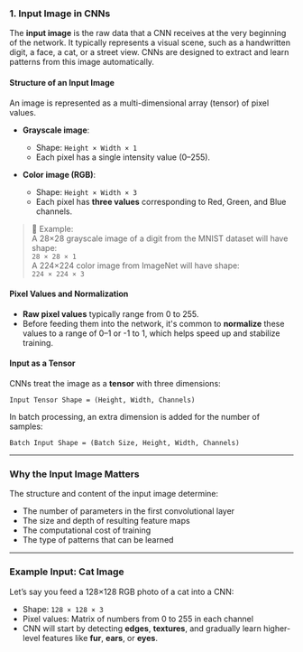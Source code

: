 ### **1. Input Image in CNNs**

The **input image** is the raw data that a CNN receives at the very beginning of the network. It typically represents a visual scene, such as a handwritten digit, a face, a cat, or a street view. CNNs are designed to extract and learn patterns from this image automatically.

#### **Structure of an Input Image**

An image is represented as a multi-dimensional array (tensor) of pixel values.

- **Grayscale image**:  
  - Shape: `Height × Width × 1`  
  - Each pixel has a single intensity value (0–255).
  
- **Color image (RGB)**:  
  - Shape: `Height × Width × 3`  
  - Each pixel has **three values** corresponding to Red, Green, and Blue channels.

> 📌 Example:  
A 28×28 grayscale image of a digit from the MNIST dataset will have shape:  
`28 × 28 × 1`  
A 224×224 color image from ImageNet will have shape:  
`224 × 224 × 3`

#### **Pixel Values and Normalization**

- **Raw pixel values** typically range from 0 to 255.
- Before feeding them into the network, it's common to **normalize** these values to a range of 0–1 or -1 to 1, which helps speed up and stabilize training.

#### **Input as a Tensor**

CNNs treat the image as a **tensor** with three dimensions:
```
Input Tensor Shape = (Height, Width, Channels)
```
In batch processing, an extra dimension is added for the number of samples:
```
Batch Input Shape = (Batch Size, Height, Width, Channels)
```

---

### **Why the Input Image Matters**

The structure and content of the input image determine:
- The number of parameters in the first convolutional layer
- The size and depth of resulting feature maps
- The computational cost of training
- The type of patterns that can be learned

---

### **Example Input: Cat Image**
Let’s say you feed a 128×128 RGB photo of a cat into a CNN:
- Shape: `128 × 128 × 3`
- Pixel values: Matrix of numbers from 0 to 255 in each channel
- CNN will start by detecting **edges**, **textures**, and gradually learn higher-level features like **fur**, **ears**, or **eyes**.
